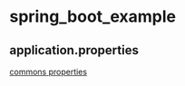 # spring_boot_example


## application.properties

[commons properties](https://docs.spring.io/spring-boot/docs/current/reference/html/common-application-properties.html)